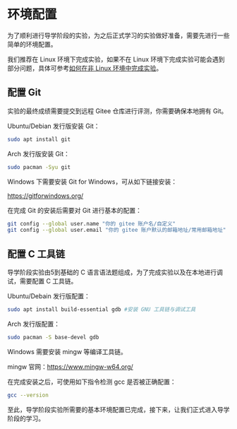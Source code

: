 # 环境配置

为了顺利进行导学阶段的实验，为之后正式学习的实验做好准备，需要先进行一些简单的环境配置。

我们推荐在 Linux 环境下完成实验，如果不在 Linux 环境下完成实验可能会遇到部分问题，具体可参考[如何在非 Linux 环境中完成实验](ch3-04.md)。



## 配置 Git

实验的最终成绩需要提交到远程 Gitee 仓库进行评测，你需要确保本地拥有 Git。

Ubuntu/Debian 发行版安装 Git：

```bash
sudo apt install git
```

Arch 发行版安装 Git：

```bash
sudo pacman -Syu git
```

Windows 下需要安装 Git for Windows，可从如下链接安装：

https://gitforwindows.org/

在完成 Git 的安装后需要对 Git 进行基本的配置：

```bash
git config --global user.name "你的 gitee 账户名/自定义"
git config --global user.email "你的 gitee 账户默认的邮箱地址/常用邮箱地址"
```



## 配置 C 工具链

导学阶段实验由5到基础的 C 语言语法题组成，为了完成实验以及在本地进行调试，需要配置 C 工具链。

Ubuntu/Debain 发行版配置：

```bash
sudo apt install build-essential gdb #安装 GNU 工具链与调试工具
```

Arch 发行版配置：

```bash
sudo pacman -S base-devel gdb 
```

Windows 需要安装 mingw 等编译工具链。

mingw 官网：https://www.mingw-w64.org/

在完成安装之后，可使用如下指令检测 gcc 是否被正确配置：

```bash
gcc --version
```



至此，导学阶段实验所需要的基本环境配置已完成，接下来，让我们正式进入导学阶段的学习。